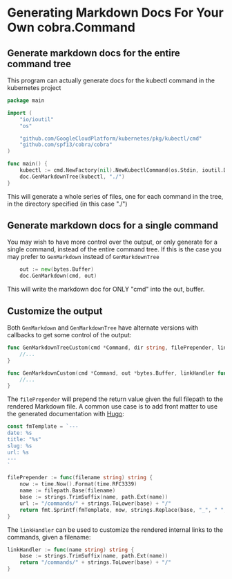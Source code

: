 # Generating Markdown Docs For Your Own cobra.Command

## Generate markdown docs for the entire command tree

This program can actually generate docs for the kubectl command in the kubernetes project

```go
package main

import (
	"io/ioutil"
	"os"

	"github.com/GoogleCloudPlatform/kubernetes/pkg/kubectl/cmd"
	"github.com/spf13/cobra/cobra"
)

func main() {
	kubectl := cmd.NewFactory(nil).NewKubectlCommand(os.Stdin, ioutil.Discard, ioutil.Discard)
	doc.GenMarkdownTree(kubectl, "./")
}
```

This will generate a whole series of files, one for each command in the tree, in the directory specified (in this case "./")

## Generate markdown docs for a single command

You may wish to have more control over the output, or only generate for a single command, instead of the entire command tree. If this is the case you may prefer to `GenMarkdown` instead of `GenMarkdownTree`

```go
	out := new(bytes.Buffer)
	doc.GenMarkdown(cmd, out)
```

This will write the markdown doc for ONLY "cmd" into the out, buffer.

## Customize the output

Both `GenMarkdown` and `GenMarkdownTree` have alternate versions with callbacks to get some control of the output:

```go
func GenMarkdownTreeCustom(cmd *Command, dir string, filePrepender, linkHandler func(string) string) {
    //...
}
```

```go
func GenMarkdownCustom(cmd *Command, out *bytes.Buffer, linkHandler func(string) string) {
    //...
}
```

The `filePrepender` will prepend the return value given the full filepath to the rendered Markdown file. A common use case is to add front matter to use the generated documentation with [Hugo](http://gohugo.io/):

```go
const fmTemplate = `---
date: %s
title: "%s"
slug: %s
url: %s
---
`

filePrepender := func(filename string) string {
	now := time.Now().Format(time.RFC3339)
	name := filepath.Base(filename)
	base := strings.TrimSuffix(name, path.Ext(name))
	url := "/commands/" + strings.ToLower(base) + "/"
	return fmt.Sprintf(fmTemplate, now, strings.Replace(base, "_", " ", -1), base, url)
}
```

The `linkHandler` can be used to customize the rendered internal links to the commands, given a filename:

```go
linkHandler := func(name string) string {
	base := strings.TrimSuffix(name, path.Ext(name))
	return "/commands/" + strings.ToLower(base) + "/"
}
```

